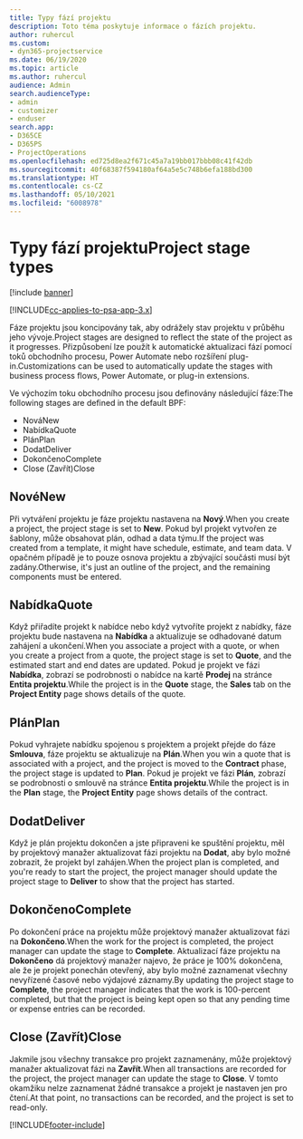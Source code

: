 ```yaml
---
title: Typy fází projektu
description: Toto téma poskytuje informace o fázích projektu.
author: ruhercul
ms.custom:
- dyn365-projectservice
ms.date: 06/19/2020
ms.topic: article
ms.author: ruhercul
audience: Admin
search.audienceType:
- admin
- customizer
- enduser
search.app:
- D365CE
- D365PS
- ProjectOperations
ms.openlocfilehash: ed725d8ea2f671c45a7a19bb017bbb08c41f42db
ms.sourcegitcommit: 40f68387f594180af64a5e5c748b6efa188bd300
ms.translationtype: HT
ms.contentlocale: cs-CZ
ms.lasthandoff: 05/10/2021
ms.locfileid: "6008978"
---
```

# <a name="project-stage-types"></a><span data-ttu-id="37a33-103">Typy fází projektu</span><span class="sxs-lookup"><span data-stu-id="37a33-103">Project stage types</span></span> 

[!include [banner](../includes/psa-now-project-operations.md)]

[!INCLUDE[cc-applies-to-psa-app-3.x](../includes/cc-applies-to-psa-app-3x.md)]

<span data-ttu-id="37a33-104">Fáze projektu jsou koncipovány tak, aby odrážely stav projektu v průběhu jeho vývoje.</span><span class="sxs-lookup"><span data-stu-id="37a33-104">Project stages are designed to reflect the state of the project as it progresses.</span></span> <span data-ttu-id="37a33-105">Přizpůsobení lze použít k automatické aktualizaci fází pomocí toků obchodního procesu, Power Automate nebo rozšíření plug-in.</span><span class="sxs-lookup"><span data-stu-id="37a33-105">Customizations can be used to automatically update the stages with business process flows, Power Automate, or plug-in extensions.</span></span>

<span data-ttu-id="37a33-106">Ve výchozím toku obchodního procesu jsou definovány následující fáze:</span><span class="sxs-lookup"><span data-stu-id="37a33-106">The following stages are defined in the default BPF:</span></span>

- <span data-ttu-id="37a33-107">Nová</span><span class="sxs-lookup"><span data-stu-id="37a33-107">New</span></span>
- <span data-ttu-id="37a33-108">Nabídka</span><span class="sxs-lookup"><span data-stu-id="37a33-108">Quote</span></span>
- <span data-ttu-id="37a33-109">Plán</span><span class="sxs-lookup"><span data-stu-id="37a33-109">Plan</span></span>
- <span data-ttu-id="37a33-110">Dodat</span><span class="sxs-lookup"><span data-stu-id="37a33-110">Deliver</span></span>
- <span data-ttu-id="37a33-111">Dokončeno</span><span class="sxs-lookup"><span data-stu-id="37a33-111">Complete</span></span>
- <span data-ttu-id="37a33-112">Close (Zavřít)</span><span class="sxs-lookup"><span data-stu-id="37a33-112">Close</span></span> 

## <a name="new"></a><span data-ttu-id="37a33-113">Nové</span><span class="sxs-lookup"><span data-stu-id="37a33-113">New</span></span>

<span data-ttu-id="37a33-114">Při vytváření projektu je fáze projektu nastavena na **Nový**.</span><span class="sxs-lookup"><span data-stu-id="37a33-114">When you create a project, the project stage is set to **New**.</span></span> <span data-ttu-id="37a33-115">Pokud byl projekt vytvořen ze šablony, může obsahovat plán, odhad a data týmu.</span><span class="sxs-lookup"><span data-stu-id="37a33-115">If the project was created from a template, it might have schedule, estimate, and team data.</span></span> <span data-ttu-id="37a33-116">V opačném případě je to pouze osnova projektu a zbývající součásti musí být zadány.</span><span class="sxs-lookup"><span data-stu-id="37a33-116">Otherwise, it's just an outline of the project, and the remaining components must be entered.</span></span>

## <a name="quote"></a><span data-ttu-id="37a33-117">Nabídka</span><span class="sxs-lookup"><span data-stu-id="37a33-117">Quote</span></span>

<span data-ttu-id="37a33-118">Když přiřadíte projekt k nabídce nebo když vytvoříte projekt z nabídky, fáze projektu bude nastavena na **Nabídka** a aktualizuje se odhadované datum zahájení a ukončení.</span><span class="sxs-lookup"><span data-stu-id="37a33-118">When you associate a project with a quote, or when you create a project from a quote, the project stage is set to **Quote**, and the estimated start and end dates are updated.</span></span> <span data-ttu-id="37a33-119">Pokud je projekt ve fázi **Nabídka**, zobrazí se podrobnosti o nabídce na kartě **Prodej** na stránce **Entita projektu**.</span><span class="sxs-lookup"><span data-stu-id="37a33-119">While the project is in the **Quote** stage, the **Sales** tab on the **Project Entity** page shows details of the quote.</span></span>

## <a name="plan"></a><span data-ttu-id="37a33-120">Plán</span><span class="sxs-lookup"><span data-stu-id="37a33-120">Plan</span></span>

<span data-ttu-id="37a33-121">Pokud vyhrajete nabídku spojenou s projektem a projekt přejde do fáze **Smlouva**, fáze projektu se aktualizuje na **Plán**.</span><span class="sxs-lookup"><span data-stu-id="37a33-121">When you win a quote that is associated with a project, and the project is moved to the **Contract** phase, the project stage is updated to **Plan**.</span></span> <span data-ttu-id="37a33-122">Pokud je projekt ve fázi **Plán**, zobrazí se podrobnosti o smlouvě na stránce **Entita projektu**.</span><span class="sxs-lookup"><span data-stu-id="37a33-122">While the project is in the **Plan** stage, the **Project Entity** page shows details of the contract.</span></span>

## <a name="deliver"></a><span data-ttu-id="37a33-123">Dodat</span><span class="sxs-lookup"><span data-stu-id="37a33-123">Deliver</span></span>

<span data-ttu-id="37a33-124">Když je plán projektu dokončen a jste připraveni ke spuštění projektu, měl by projektový manažer aktualizovat fázi projektu na **Dodat**, aby bylo možné zobrazit, že projekt byl zahájen.</span><span class="sxs-lookup"><span data-stu-id="37a33-124">When the project plan is completed, and you're ready to start the project, the project manager should update the project stage to **Deliver** to show that the project has started.</span></span>

## <a name="complete"></a><span data-ttu-id="37a33-125">Dokončeno</span><span class="sxs-lookup"><span data-stu-id="37a33-125">Complete</span></span> 

<span data-ttu-id="37a33-126">Po dokončení práce na projektu může projektový manažer aktualizovat fázi na **Dokončeno**.</span><span class="sxs-lookup"><span data-stu-id="37a33-126">When the work for the project is completed, the project manager can update the stage to **Complete**.</span></span> <span data-ttu-id="37a33-127">Aktualizací fáze projektu na **Dokončeno** dá projektový manažer najevo, že práce je 100% dokončena, ale že je projekt ponechán otevřený, aby bylo možné zaznamenat všechny nevyřízené časové nebo výdajové záznamy.</span><span class="sxs-lookup"><span data-stu-id="37a33-127">By updating the project stage to **Complete**, the project manager indicates that the work is 100-percent completed, but that the project is being kept open so that any pending time or expense entries can be recorded.</span></span>

## <a name="close"></a><span data-ttu-id="37a33-128">Close (Zavřít)</span><span class="sxs-lookup"><span data-stu-id="37a33-128">Close</span></span>

<span data-ttu-id="37a33-129">Jakmile jsou všechny transakce pro projekt zaznamenány, může projektový manažer aktualizovat fázi na **Zavřít**.</span><span class="sxs-lookup"><span data-stu-id="37a33-129">When all transactions are recorded for the project, the project manager can update the stage to **Close**.</span></span> <span data-ttu-id="37a33-130">V tomto okamžiku nelze zaznamenat žádné transakce a projekt je nastaven jen pro čtení.</span><span class="sxs-lookup"><span data-stu-id="37a33-130">At that point, no transactions can be recorded, and the project is set to read-only.</span></span>


[!INCLUDE[footer-include](../includes/footer-banner.md)]